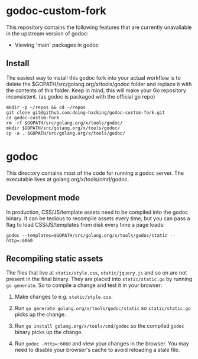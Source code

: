 # godoc-custom-fork

This repository contains the following features that are currently
unavailable in the upstream version of godoc:

- Viewing 'main' packages in godoc

## Install

The easiest way to install this godoc fork into your actual workflow
is to delete the $GOPATH/src/golang.org/x/tools/godoc folder and replace
it with the contents of this folder. Keep in mind, this will make your Go
repository inconsistent. (as godoc is packaged with the official go repo)

```
mkdir -p ~/repos && cd ~/repos
git clone git@github.com:doing-hacking/godoc-custom-fork.git
cd godoc-custom-fork
rm -rf $GOPATH/src/golang.org/x/tools/godoc/
mkdir $GOPATH/src/golang.org/x/tools/godoc/
cp -a . $GOPATH/src/golang.org/x/tools/godoc/
```

# godoc

This directory contains most of the code for running a godoc server. The
executable lives at golang.org/x/tools/cmd/godoc.

## Development mode

In production, CSS/JS/template assets need to be compiled into the godoc
binary. It can be tedious to recompile assets every time, but you can pass a
flag to load CSS/JS/templates from disk every time a page loads:

```
godoc --templates=$GOPATH/src/golang.org/x/tools/godoc/static --http=:6060
```

## Recompiling static assets

The files that live at `static/style.css`, `static/jquery.js` and so on are not
present in the final binary. They are placed into `static/static.go` by running
`go generate`. So to compile a change and test it in your browser:

1) Make changes to e.g. `static/style.css`.

2) Run `go generate golang.org/x/tools/godoc/static` so `static/static.go` picks
up the change.

3) Run `go install golang.org/x/tools/cmd/godoc` so the compiled `godoc` binary
picks up the change.

4) Run `godoc -http=:6060` and view your changes in the browser. You may need
to disable your browser's cache to avoid reloading a stale file.
